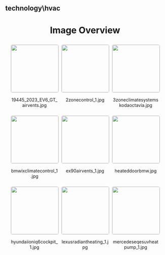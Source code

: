## technology\hvac
<style>
    .image-gallery {
        display: flex;
        flex-wrap: wrap;
        gap: 10px;
        justify-content: center;
        padding: 10px;
    }
    .image-gallery img {
        width: 150px;
        height: auto;
        border: 1px solid #ddd;
        border-radius: 5px;
    }
    .image-gallery div {
        flex: 1 1 calc(33.333% - 20px); /* Three images per row on large screens */
        max-width: 150px;
        text-align: center;
    }
    @media (max-width: 768px) {
        .image-gallery div {
            flex: 1 1 calc(50% - 20px); /* Two images per row on medium screens */
        }
    }
    @media (max-width: 480px) {
        .image-gallery div {
            flex: 1 1 100%; /* One image per row on small screens */
        }
    }
</style>
<h1 style ="text-align: center;"> Image Overview </h1> <div class="image-gallery">
<div>
<img src="https://media.evkx.net/multimedia/technology/hvac/19445_2023_EV6_GT_airvents_st.jpg">
<p>19445_2023_EV6_GT_airvents.jpg</p>
</div>
<div>
<img src="https://media.evkx.net/multimedia/technology/hvac/2zonecontrol_1_st.jpg">
<p>2zonecontrol_1.jpg</p>
</div>
<div>
<img src="https://media.evkx.net/multimedia/technology/hvac/3zoneclimatesystemskodaoctavia_st.jpg">
<p>3zoneclimatesystemskodaoctavia.jpg</p>
</div>
<div>
<img src="https://media.evkx.net/multimedia/technology/hvac/bmwixclimatecontrol_1_st.jpg">
<p>bmwixclimatecontrol_1.jpg</p>
</div>
<div>
<img src="https://media.evkx.net/multimedia/technology/hvac/ex90airvents_1_st.jpg">
<p>ex90airvents_1.jpg</p>
</div>
<div>
<img src="https://media.evkx.net/multimedia/technology/hvac/heateddoorbmw_st.jpg">
<p>heateddoorbmw.jpg</p>
</div>
<div>
<img src="https://media.evkx.net/multimedia/technology/hvac/hyundaiioniq6cockpit_1_st.jpg">
<p>hyundaiioniq6cockpit_1.jpg</p>
</div>
<div>
<img src="https://media.evkx.net/multimedia/technology/hvac/lexusradiantheating_1_st.jpg">
<p>lexusradiantheating_1.jpg</p>
</div>
<div>
<img src="https://media.evkx.net/multimedia/technology/hvac/mercedeseqesuvheatpump_1_st.jpg">
<p>mercedeseqesuvheatpump_1.jpg</p>
</div>
</div>
